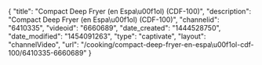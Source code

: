 {
    "title": "Compact Deep Fryer (en Espa\u00f1ol) (CDF-100)",
    "description": "Compact Deep Fryer (en Espa\u00f1ol) (CDF-100)",
    "channelid": "6410335",
    "videoid": "6660689",
    "date_created": "1444528750",
    "date_modified": "1454091263",
    "type": "captivate",
    "layout": "channelVideo",
    "url": "\/cooking\/compact-deep-fryer-en-espa\u00f1ol-cdf-100\/6410335-6660689"
}